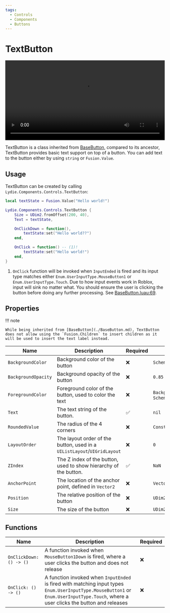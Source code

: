```yaml
---
tags:
  - Controls
  - Components
  - Buttons
---
```


# TextButton

<video width="100%" loop autoplay>
  <source src="preview.mp4" type="video/mp4">
</video>

TextButton is a class inherited from [BaseButton](./BaseButton.md), compared to its ancestor, TextButton provides basic text support on top of a button. You can add text to the button either by using `string` or `Fusion.Value`.

## Usage
TextButton can be created by calling `Lydie.Components.Controls.TextButton`:

```lua
local textState = Fusion.Value("Hello world!")

Lydie.Components.Controls.TextButton {
    Size = UDim2.fromOffset(200, 40),
    Text = textState,

    OnClickDown = function(),
        textState:set("Hello world??")
    end,

    OnClick = function() -- (1)!
        textState:set("Hello world!")
    end,
}
```

1.  `OnClick` function will be invoked when `InputEnded` is fired and its input type matches either `Enum.UserInputType.MouseButton1` or `Enum.UserInputType.Touch`. Due to how input events work in Roblox, input will sink no matter what. You should ensure the user is clicking the button before doing any further processing. See [BaseButton.luau:69](https://github.com/7kayoh/Lydie/blob/8ee2f0d74b97db8a30f576396c194ed34eba28b4/src/Components/Controls/BaseButton.luau#L69).

## Properties

!!! note

    While being inherited from [BaseButton](./BaseButton.md), TextButton does not allow using the `Fusion.Children` to insert children as it will be used to insert the text label instead.

| Name        | Description                          | Required | Default |
| ----------- | ------------------------------------ | -------- | ------- |
| `BackgroundColor`       | Background color of the button  | :x: | `Scheme.GetAnimated(Scheme.Color.Text.Primary)` |
| `BackgroundOpacity`       | Background opacity of the button | :x: | `0.85` |
| `ForegroundColor`       | Foreground color of the button, used to color the text | :x: | `BackgroundColor` or `Scheme.GetAnimated(Scheme.Color.Text.Primary)` |
| `Text`       | The text string of the button. | :white_check_mark: | `nil` |
| `RoundedValue`    | The radius of the 4 corners | :x: | `Constants.RoundedValues[8]` |
| `LayoutOrder` | The layout order of the button, used in a `UIListLayout`/`UIGridLayout` | :x: | `0` |
| `ZIndex` | The Z index of the button, used to show hierarchy of the button. | :white_check_mark: | `NaN` |
| `AnchorPoint` | The location of the anchor point, defined in `Vector2` | :x: | `Vector2.new(0, 0)` |
| `Position` | The relative position of the button | :x: | `UDim2.fromScale(0, 0)` |
| `Size` | The size of the button | :x: | `UDim2.fromOffset(200, 50)` |

## Functions
| Name        | Description                          | Required |
| ----------- | ------------------------------------ | -------- |
| `OnClickDown: () -> ()` | A function invoked when `MouseButton1Down` is fired, where a user clicks the button and does not release | :x: |
| `OnClick: () -> ()` | A function invoked when `InputEnded` is fired with matching input types `Enum.UserInputType.MouseButton1` or `Enum.UserInputType.Touch`, where a user clicks the button and releases | :x: |